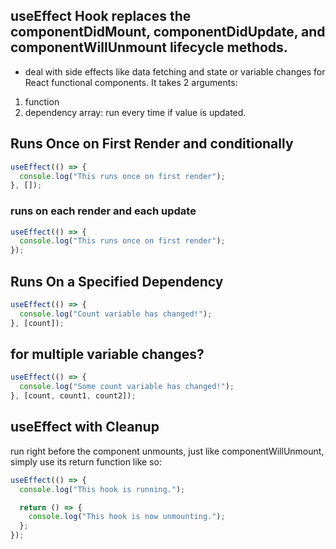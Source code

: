 ## useEffect Hook replaces the componentDidMount, componentDidUpdate, and componentWillUnmount lifecycle methods.

- deal with side effects like data fetching and state or variable changes for React functional components. It takes 2 arguments:

1. function
2. dependency array: run every time if value is updated.

## Runs Once on First Render and conditionally

```jsx
useEffect(() => {
  console.log("This runs once on first render");
}, []);
```

### runs on each render and each update

```jsx
useEffect(() => {
  console.log("This runs once on first render");
});
```

## Runs On a Specified Dependency

```jsx
useEffect(() => {
  console.log("Count variable has changed!");
}, [count]);
```

## for multiple variable changes?

```jsx
useEffect(() => {
  console.log("Some count variable has changed!");
}, [count, count1, count2]);
```

## useEffect with Cleanup

run right before the component unmounts, just like componentWillUnmount,
simply use its return function like so:

```jsx
useEffect(() => {
  console.log("This hook is running.");

  return () => {
    console.log("This hook is now unmounting.");
  };
});
```
